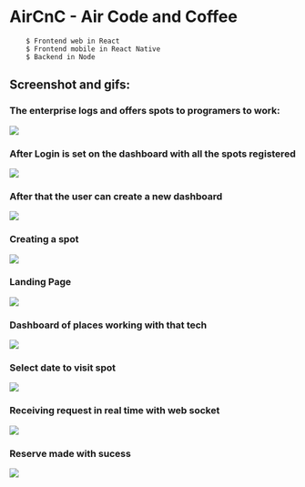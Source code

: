 # AirCnC - Air Code and Coffee

        $ Frontend web in React
        $ Frontend mobile in React Native
        $ Backend in Node

## Screenshot and gifs:

### The enterprise logs and offers spots to programers to work:
<img src="./readme_files/FirstPage.png"/>

### After Login is set on the dashboard with all the spots registered
<img src="./readme_files/Dashboard.png"/>

### After that the user can create a new dashboard
<img src="./readme_files/NewSpot.png"/>

### Creating a spot
<img src="./readme_files/aircnc_web.gif"/>

### Landing Page
<img src="./readme_files/landing_page.jpg"/>

### Dashboard of places working with that tech
<img src="./readme_files/places_working_with_that_tech.jpg"/>

### Select date to visit spot
<img src="./readme_files/select_date.jpg"/>


### Receiving request in real time with web socket
<img src="./readme_files/aircnc_web_socket.gif"/>

### Reserve made with sucess
<img src="./readme_files/send_reserve.jpg"/>

